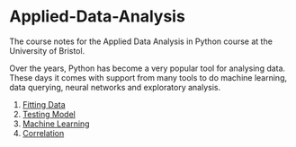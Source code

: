 # Applied-Data-Analysis

The course notes for the Applied Data Analysis in Python course at the University of Bristol.

Over the years, Python has become a very popular tool for analysing data. These days it comes with support from many tools to do machine learning, data querying, neural networks and exploratory analysis.

1. [Fitting Data](https://nbviewer.org/github/bibliotekue/python-applied-data-analysis/blob/main/fitting_data.ipynb)
2. [Testing Model](https://nbviewer.org/github/bibliotekue/python-applied-data-analysis/blob/main/testing_model.ipynb)
3. [Machine Learning](https://nbviewer.org/github/bibliotekue/python-applied-data-analysis/blob/main/machine_learning.ipynb)
4. [Correlation](https://nbviewer.org/github/bibliotekue/python-applied-data-analysis/blob/main/correlation.ipynb)
